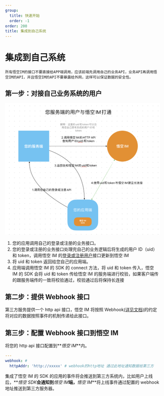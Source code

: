 ```yaml
---
group:
  title: 快速开始
  order: -1
order: 200
title: 集成到自己系统
---
```


# 集成到自己系统

`所有悟空IM的接口不要直接给APP端调用，应该前端先调用自己的业务API，业务API再调用悟空IM的API，并且悟空IM的API不要暴露给外网，这样可以保证数据的安全性。`

## 第一步：对接自己业务系统的用户

![集成用户流程](./userflow.png)

1. 您的应用调用自己的登录或注册的业务接口。
2. 您的登录或注册的业务接口处理完自己的业务逻辑后将生成的用户 ID（uid）和 token，调用悟空 IM 的[登录或注册用户](/api/user#注册用户)接口更新到悟空 IM
3. 将 uid 和 token 返回给您自己的应用端。
4. 应用端调用悟空 IM 的 SDK 的 connect 方法，将 uid 和 token 传入，悟空 IM 的 SDK 会将 uid 和 token 传给悟空 IM 的服务端进行校验，如果客户端传的跟服务端传的一致将校验通过，校验通过后将保持长连接

## 第二步：提供 Webhook 接口

第三方服务提供一个 http api 接口，悟空 IM 将按照 Webhook[(详见文档)](/api/webhook)的约定将对应的数据按照事件的机制传递给此接口。

## 第三步：配置 Webhook 接口到悟空 IM

将您的 http api 接口配置到**_悟空 IM_**内。

```yaml
---
webhook: #
  httpAddr: 'http://xxxxx' # webhook的http地址 通过此地址通知数据给第三方
```

集成了悟空 IM 的 SDK 的应用的事件将会推送到第三方系统内，比如用户上线后，**_悟空 SDK_**会通知到**_悟空 IM_**端，**_悟空 IM_**将上线事件通过配置的 webhook 地址推送到第三方服务器。
